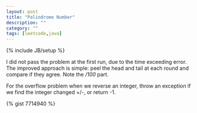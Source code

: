 ```yaml
---
layout: post
title: "Palindrome Number"
description: ""
category: ""
tags: [leetcode,java]
---
```

{% include JB/setup %}

I did not pass the problem at the first run, due to the time exceeding error.
The improved approach is simple: peel the head and tail at each round and
compare if they agree. Note the */100* part.

For the overflow problem when we reverse an integer, throw an exception if we
find the integer changed +/-, or return -1.

{% gist 7714940 %}

